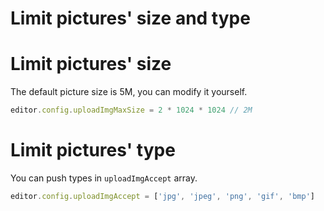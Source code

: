 # Limit pictures' size and type

# Limit pictures' size
The default picture size is 5M, you can modify it yourself.
```javascript
editor.config.uploadImgMaxSize = 2 * 1024 * 1024 // 2M
```

# Limit pictures' type
You can push types in `uploadImgAccept` array.
```javascript
editor.config.uploadImgAccept = ['jpg', 'jpeg', 'png', 'gif', 'bmp']
```

